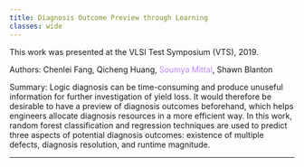 ```yaml
---
title: Diagnosis Outcome Preview through Learning
classes: wide
---
```


This work was presented at the VLSI Test Symposium (VTS), 2019.

Authors: Chenlei Fang, Qicheng Huang, <span style="color:#BB86FC">Soumya Mittal</span>, Shawn Blanton

Summary: Logic diagnosis can be time-consuming and produce unuseful information for further investigation of yield loss. It would therefore be desirable to have a preview of diagnosis outcomes beforehand, which helps engineers allocate diagnosis resources in a more efficient way. In this work, random forest classification and regression techniques are used to predict three aspects of potential diagnosis outcomes: existence of multiple defects, diagnosis resolution, and runtime magnitude.  

---

